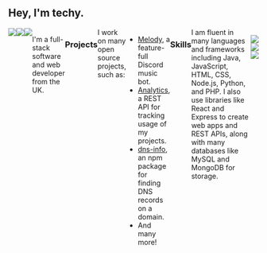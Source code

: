 <h2>Hey, I'm techy.</h2>
<div style="display: flex; flex-direction: row;">
  <a href="https://github.com/riiixch"><img src="https://komarev.com/ghpvc/?username=riiixch&style=for-the-badge&label=Profile+Views"></a>
  <a href="https://github.com/riiixch"><img src="https://img.shields.io/github/followers/riiixch?style=for-the-badge"></a>
  <a href="https://profile.riiixch.com/"><img src="https://img.shields.io/badge/Website-techy.lol-blue?style=for-the-badge"></a>
</td>
<br><br>
<p>I'm a full-stack software and web developer from the UK.</p>


<h3>Projects</h3>
I work on many open source projects, such as:
<ul>
  <li><a href="https://github.com/NerdyTechy/Melody">Melody</a>, a feature-full Discord music bot.</li>
  <li><a href="https://github.com/NerdyTechy/Analytics">Analytics</a>, a REST API for tracking usage of my projects.</li>
  <li><a href="https://github.com/NerdyTechy/dns-info">dns-info</a>, an npm package for finding DNS records on a domain.</li>
  <li>And many more!</li>
</ul>

<h3>Skills</h3>
I am fluent in many languages and frameworks including Java, JavaScript, HTML, CSS, Node.js, Python, and PHP. I also use libraries like React and Express to create web apps and REST APIs, along with many databases like MySQL and MongoDB for storage.

<br><br>

<p align=center>
  <a href="https://github.com/NerdyTechy"><img src="https://stats.techy.lol/api?username=NerdyTechy&count_private=true&show_icons=true&theme=dark&cache_seconds=7200&hide_title=true&include_all_commits=true&card_width=300" /></a>
  <a href="https://github.com/NerdyTechy"><img src="https://stats.techy.lol/api/top-langs/?username=NerdyTechy&layout=compact&card_width=306&theme=dark&hide_title=false&langs_count=6" /></a>
  <br>
  <a href="https://github.com/NerdyTechy"><img src="https://github-readme-streak-stats.herokuapp.com?user=NerdyTechy&theme=dark"></a>
</p>

